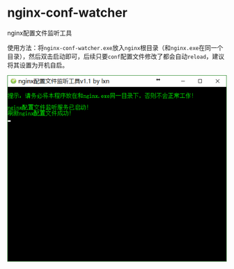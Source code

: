 # nginx-conf-watcher

nginx配置文件监听工具

使用方法：将`nginx-conf-watcher.exe`放入`nginx`根目录（和`nginx.exe`在同一个目录），然后双击启动即可，后续只要`conf`配置文件修改了都会自动`reload`，建议将其设置为开机自启。

![](./images/capture.png)
